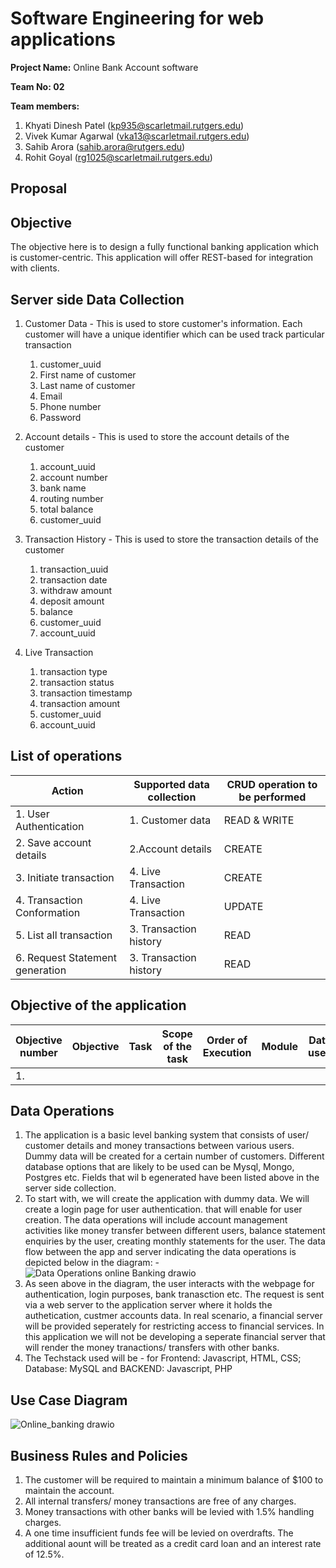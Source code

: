 # Software Engineering for web applications

**Project Name:** Online Bank Account software

**Team No: 02**

**Team members:**
1. Khyati Dinesh Patel (kp935@scarletmail.rutgers.edu)
2. Vivek Kumar Agarwal (vka13@scarletmail.rutgers.edu)
3. Sahib Arora (sahib.arora@rutgers.edu)
4. Rohit Goyal (rg1025@scarletmail.rutgers.edu)

## Proposal

## Objective 
The objective here is to design a fully functional banking application which is customer-centric. This application will offer REST-based for integration with clients.

## Server side Data Collection
1. Customer Data - This is used to store customer's information. Each customer will have a unique identifier which can be used track particular transaction
   1. customer_uuid
   2. First name of customer
   3. Last name of customer
   4. Email
   5. Phone number
   6. Password
   
2. Account details - This is used to store the account details of the customer 
   1. account_uuid
   2. account number
   3. bank name
   4. routing number
   5. total balance
   6. customer_uuid
   
3. Transaction History - This is used to store the transaction details of the customer
   1. transaction_uuid
   2. transaction date
   3. withdraw amount
   4. deposit amount
   5. balance
   6. customer_uuid
   7. account_uuid
   
4. Live Transaction
   1. transaction type
   2. transaction status
   3. transaction timestamp
   4. transaction amount
   5. customer_uuid
   6. account_uuid
   
## List of operations
|Action | Supported data collection  | CRUD operation to be performed |
|----------------------|--------------|--------------------------|
|1. User Authentication | 1. Customer data| READ & WRITE|
|2. Save account details | 2.Account details| CREATE|
|3. Initiate transaction | 4. Live Transaction | CREATE|
|4. Transaction Conformation | 4. Live Transaction | UPDATE|
|5. List all transaction | 3. Transaction history| READ|
|6. Request Statement generation | 3. Transaction history | READ|

 
## Objective of the application 
|Objective number| Objective| Task | Scope of the task | Order of Execution| Module|  Data used|
|----------|-----------|---------|-----------|--------|-----------|-----------|
| 1.| 

 
## Data Operations
1. The application is a basic level banking system  that consists of user/ customer details and money transactions between various users. Dummy data will be created for a certain number of customers. Different database options that are likely to be used can be Mysql, Mongo, Postgres etc. Fields that wil b egenerated have been listed above in the server side collection. 
2. To start with, we will create the application with dummy data. We will create a login page for user authentication. that will enable for user creation. The data operations will include account management activities like money transfer between different users, balance statement enquiries by the user, creating monthly statements for the user. The data flow between the app and server indicating the data operations is depicted below in the diagram: -
![Data Operations online Banking drawio](https://user-images.githubusercontent.com/86423179/155612185-d9a91f93-52ff-4b25-811d-7d0f49373ce8.svg)
3. As seen above in the diagram, the user interacts with the webpage for authentication, login purposes, bank tranasction etc. The request is sent via a web server to the application server where it holds the authetication, custmer accounts data. In real scenario, a financial server will be provided seperately for restricting access to financial services. In this application we will not be developing a seperate financial server that will render the money tranactions/ transfers with other banks. 
4. The Techstack used will be -  for Frontend: Javascript, HTML, CSS; Database: MySQL and BACKEND: Javascript, PHP



## Use Case Diagram 
![Online_banking drawio](https://user-images.githubusercontent.com/86423179/155601866-a48ee95c-7d21-40ad-ad72-99d5d0d36453.svg)


## Business Rules and Policies
1. The customer will be required to maintain a minimum balance of $100 to maintain the account. 
2. All internal transfers/ money transactions are free of any charges. 
3. Money transactions with other banks will be levied with 1.5% handling charges.
4. A one time insufficient funds fee will be levied on overdrafts. The additional aount will be treated as a credit card loan and an interest rate of 12.5%.


